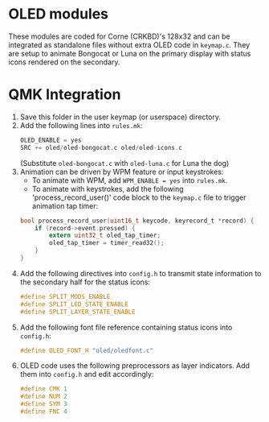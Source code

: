 # OLED modules
These modules are coded for Corne (CRKBD)'s 128x32 and can be integrated as standalone files without extra OLED code in `keymap.c`. They are setup to animate Bongocat or Luna on the primary display with status icons rendered on the secondary.

# QMK Integration
1. Save this folder in the user keymap (or userspace) directory.
2. Add the following lines into `rules.mk`:
   ```c
   OLED_ENABLE = yes
   SRC += oled/oled-bongocat.c oled/oled-icons.c
   ```
   (Substitute `oled-bongocat.c` with `oled-luna.c` for Luna the dog)
3. Animation can be driven by WPM feature or input keystrokes:
   * To animate with WPM, add `WPM_ENABLE = yes` into `rules.mk`.
   * To animate with keystrokes, add the following 'process_record_user()' code block to the `keymap.c` file to trigger animation tap timer:
   ```c
   bool process_record_user(uint16_t keycode, keyrecord_t *record) {
       if (record->event.pressed) {
           extern uint32_t oled_tap_timer;
           oled_tap_timer = timer_read32();
       }
   }
   ```
4. Add the following directives into `config.h` to transmit state information to the secondary half for the status icons:
   ```c
   #define SPLIT_MODS_ENABLE
   #define SPLIT_LED_STATE_ENABLE
   #define SPLIT_LAYER_STATE_ENABLE
   ```
5. Add the following font file reference containing status icons into `config.h`:
   ```c
   #define OLED_FONT_H "oled/oledfont.c"
   ```
6. OLED code uses the following preprocessors as layer indicators. Add them into `config.h` and edit accordingly:
   ```c
   #define CMK 1
   #define NUM 2
   #define SYM 3
   #define FNC 4
   ```

